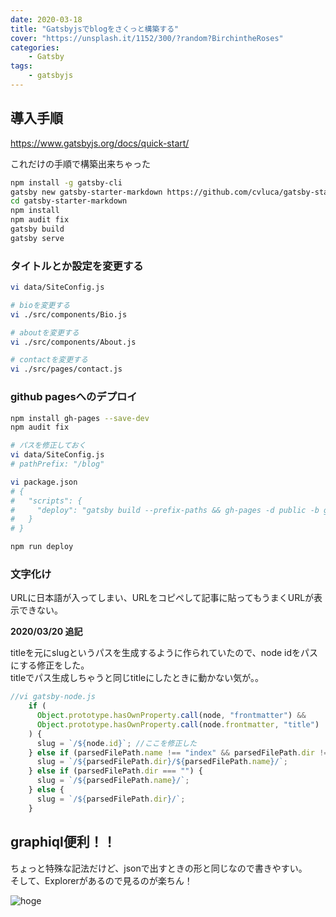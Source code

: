 ```yaml
---
date: 2020-03-18
title: "Gatsbyjsでblogをさくっと構築する"
cover: "https://unsplash.it/1152/300/?random?BirchintheRoses"
categories: 
    - Gatsby
tags:
    - gatsbyjs
---
```


## 導入手順

https://www.gatsbyjs.org/docs/quick-start/

これだけの手順で構築出来ちゃった

```bash
npm install -g gatsby-cli
gatsby new gatsby-starter-markdown https://github.com/cvluca/gatsby-starter-markdown
cd gatsby-starter-markdown
npm install
npm audit fix
gatsby build
gatsby serve
```

### タイトルとか設定を変更する

```bash
vi data/SiteConfig.js

# bioを変更する
vi ./src/components/Bio.js

# aboutを変更する
vi ./src/components/About.js

# contactを変更する
vi ./src/pages/contact.js
```

### github pagesへのデプロイ

```bash
npm install gh-pages --save-dev
npm audit fix

# パスを修正しておく
vi data/SiteConfig.js
# pathPrefix: "/blog"

vi package.json
# {
#   "scripts": {
#     "deploy": "gatsby build --prefix-paths && gh-pages -d public -b gh-pages"
#   }
# }

npm run deploy
```

### 文字化け

URLに日本語が入ってしまい、URLをコピペして記事に貼ってもうまくURLが表示できない。

**2020/03/20 追記**

titleを元にslugというパスを生成するように作られていたので、node idをパスにする修正をした。  
titleでパス生成しちゃうと同じtitleにしたときに動かない気が。。

```javascript
//vi gatsby-node.js
    if (
      Object.prototype.hasOwnProperty.call(node, "frontmatter") &&
      Object.prototype.hasOwnProperty.call(node.frontmatter, "title")
    ) {
      slug = `/${node.id}`; //ここを修正した
    } else if (parsedFilePath.name !== "index" && parsedFilePath.dir !== "") {
      slug = `/${parsedFilePath.dir}/${parsedFilePath.name}/`;
    } else if (parsedFilePath.dir === "") {
      slug = `/${parsedFilePath.name}/`;
    } else {
      slug = `/${parsedFilePath.dir}/`;
    }
```

## graphiql便利！！

ちょっと特殊な記法だけど、jsonで出すときの形と同じなので書きやすい。  
そして、Explorerがあるので見るのが楽ちん！

![hoge](https://lh3.googleusercontent.com/wlL4GdXiGpcIfviQ9rsB-HxuNMYVL-gywzS2WlZNOk-UcKyiJT71GQz89OoypNLTue1XP9XmxTmGM346lH8qhGpuqB3Cfdj8DYvqzrLkAw1xOY8SefF242z4B1bTaK94LnBAGFS30Pv6n64UabsBDAG7GqyFPfbCpExmxXnPU6YNi46-fjI1SaSBKyQ_Fraas9_xPZlOXsx_UciBVDDLhx3A9vF_allhBljb-rvua3bxcOzBsAk3J3D8mQcewkJls4vA2UIsNR8dtXIMjAbJ51yv30DnIHT15kAdtLV0MmzaLfUMtkBYffjWRFzhGqNlzABeIozVlT7qyp4ctq4Pwt61MV0DJx8gT2rIxUDOIX48n-esuMahitufHZ2wyZrsOmTbPR0_aTrny3QlPOVIiN__xfTUKpOIYF_T_HK1pPwVYrtkw6mvMYd7DpIiPE3CeSQl904Anc6c_p_fn3TMCZNNgmshyDiJUaTV_MQRWk3yadgU8CCcWGDMw9sUrvcUfK3eqGe1PQgDlVmIsru87R9fX-Dr46MGBaU8g_uHpUKKulxNBp8JZbEO7h47byFRgeiHC-IfUmPEZUnrhtPehsnMmVoSzjWFFmqlrPbmjVZpBXyESeUOYQoFR_7h4dOgb_q_oj540Y77vpM1BOWUacLppH8HtkVv6BZ40C4LcZde-YEn1WKsOSFlHeqyxABmU2LuJBhBPWZ4VIg2GhJi238PLf3NS0laXHOdV91oXa_Bm4hSQNfP2A=w4186-h2458-no)